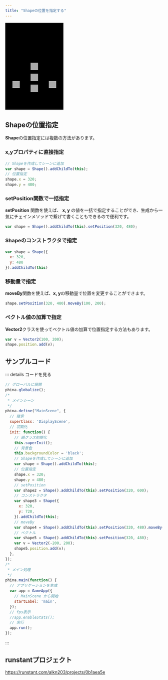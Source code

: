 ```yaml
---
title: "Shapeの位置を指定する"
---
```


![locate-shape](/images/locate-shape.png)

## Shapeの位置指定
**Shape**の位置指定には複数の方法があります。

###  x,yプロパティに直接指定
```js
// Shapeを作成してシーンに追加
var shape = Shape().addChildTo(this);
// 位置指定
shape.x = 320;
shape.y = 480;
```

### setPosition関数で一括指定
**setPosition** 関数を使えば、 **x, y** の値を一括で指定することができ、生成から一気にチェインメソッドで繋げて書くこともできるので便利です。

```js
var shape = Shape().addChildTo(this).setPosition(320, 480);
```

### **Shape**のコンストラクタで指定
```js
var shape = Shape({
  x: 320,
  y: 480
}).addChildTo(this)
```

### 移動量で指定
**moveBy**関数を使えば、**x, y**の移動量で位置を変更することができます。

```js
shape.setPosition(320, 480).moveBy(100, 200);
```

### ベクトル値の加算で指定
**Vector2**クラスを使ってベクトル値の加算で位置指定する方法もあります。

```js
var v = Vector2(100, 200);
shape.position.add(v);
```

## サンプルコード
::: details コードを見る
```js
// グローバルに展開
phina.globalize();
/*
 * メインシーン
 */
phina.define("MainScene", {
  // 継承
  superClass: 'DisplayScene',
  // 初期化
  init: function() {
    // 親クラス初期化
    this.superInit();
    // 背景色
    this.backgroundColor = 'black';
    // Shapeを作成してシーンに追加
    var shape = Shape().addChildTo(this);
    // 位置指定
    shape.x = 320;
    shape.y = 480;
    // setPosition
    var shape2 = Shape().addChildTo(this).setPosition(320, 600);
    // コンストラクタ
    var shape3 = Shape({
      x: 320,
      y: 720,
    }).addChildTo(this);
    // moveBy
    var shape4 = Shape().addChildTo(this).setPosition(320, 480).moveBy(200, 200);
    // ベクトル
    var shape5 = Shape().addChildTo(this).setPosition(320, 480);
    var v = Vector2(-200, 200);  
    shape5.position.add(v);
  },
});
/*
 * メイン処理
 */
phina.main(function() {
  // アプリケーションを生成
  var app = GameApp({
    // MainScene から開始
    startLabel: 'main',
  });
  // fps表示
  //app.enableStats();
  // 実行
  app.run();
});
```
:::

## runstantプロジェクト
https://runstant.com/alkn203/projects/0b1aea5e